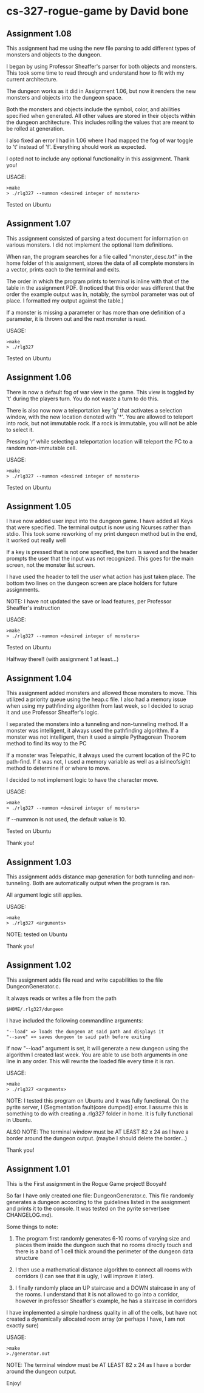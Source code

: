 # cs-327-rogue-game by David bone

## Assignment 1.08

This assignment had me using the new file parsing to add different types of monsters and objects to the dungeon.

I began by using Professor Sheaffer's parser for both objects and monsters. This took some time to read through and understand how to fit with my current architecture.

The dungeon works as it did in Assignment 1.06, but now it renders the new monsters and objects into the dungeon space.

Both the monsters and objects include the symbol, color, and abilities specified when generated. All other values are stored in their objects within the dungeon architecture. This includes rolling the values that are meant to be rolled at generation.

I also fixed an error I had in 1.06 where I had mapped the fog of war toggle to 't' instead of 'f'. Everything should work as expected.

I opted not to include any optional functionality in this assignment. Thank you!

USAGE:

    >make
    > ./rlg327 --nummon <desired integer of monsters>

Tested on Ubuntu

## Assignment 1.07

This assignment consisted of parsing a text document for information on various monsters. I did not implement the optional Item definitions.

When ran, the program searches for a file called "monster_desc.txt" in the home folder of this assignment, stores the data of all complete monsters in a vector, prints each to the terminal and exits.

The order in which the program prints to terminal is inline with that of the table in the assignment PDF. (I noticed that this order was different that the order the example output was in, notably, the symbol parameter was out of place. I formatted my output against the table.)

If a monster is missing a parameter or has more than one definition of a parameter, it is thrown out and the next monster is read.

USAGE:

    >make
    > ./rlg327

Tested on Ubuntu

## Assignment 1.06

There is now a default fog of war view in the game. This view is toggled by 't' during the players turn. You do not waste a turn to do this.

There is also now now a teleportation key 'g' that activates a selection window, with the new location denoted with '*'. You are allowed to teleport into rock, but not immutable rock. If a rock is immutable, you will not be able to select it.

Pressing 'r' while selecting a teleportation location will teleport the PC to a random non-immutable cell.

USAGE:

    >make
    > ./rlg327 --nummon <desired integer of monsters>

Tested on Ubuntu

## Assignment 1.05

I have now added user input into the dungeon game. I have added all Keys that were specified.
The terminal output is now using Ncurses rather than stdio. This took some reworking of my print dungeon method but in the end, it worked out really well

If a key is pressed that is not one specified, the turn is saved and the header prompts the user that the input was not recognized. This goes for the main screen, not the monster list screen.

I have used the header to tell the user what action has just taken place. The bottom two lines on the dungeon screen are place holders for future assignments.

NOTE: I have not updated the save or load features, per Professor Sheaffer's instruction

USAGE:

    >make
    > ./rlg327 --nummon <desired integer of monsters>

Tested on Ubuntu

Halfway there!! (with assignment 1 at least...)


## Assignment 1.04

This assignment added monsters and allowed those monsters to move. This utilized a priority queue using the heap.c file.
I also had a memory issue when using my pathfinding algorithm from last week, so I decided to scrap it and use Professor Sheaffer's logic.

I separated the monsters into a tunneling and non-tunneling method. If a monster was intelligent, it always used the pathfinding algorithm. If a monster was not intelligent, then it used a simple Pythagorean Theorem method to find its way to the PC

If a monster was Telepathic, it always used the current location of the PC to path-find. If it was not, I used a memory variable as well as a islineofsight method to determine if or where to move.

I decided to not implement logic to have the character move.

USAGE:

    >make
    > ./rlg327 --nummon <desired integer of monsters>

If --nummon is not used, the default value is 10.

Tested on Ubuntu

Thank you!

## Assignment 1.03

This assignment adds distance map generation for both tunneling and non-tunneling. Both are automatically output when the program is ran.

All argument logic still applies.

USAGE:

    >make
    > ./rlg327 <arguments>

NOTE: tested on Ubuntu

Thank you!

## Assignment 1.02

This assignment adds file read and write capabilities to the file DungeonGenerator.c.

It always reads or writes a file from the path

    $HOME/.rlg327/dungeon

I have included the following commandline arguments:

    "--load" => loads the dungeon at said path and displays it
    "--save" => saves dungeon to said path before exiting

If now "--load" argument is set, it will generate a new dungeon using the algorithm I created last week. You are able to use both arguments in one line in any order. This will rewrite the loaded file every time it is ran.

USAGE:

    >make
    > ./rlg327 <arguments>

NOTE: I tested this program on Ubuntu and it was fully functional. On the pyrite server, I {Segmentation fault(core dumped)} error. I assume this is something to do with creating a .rlg327 folder in home. It is fully functional in Ubuntu.

ALSO NOTE: The terminal window must be AT LEAST 82 x 24 as I have a border around the dungeon output. (maybe I should delete the border...)


Thank you!





## Assignment 1.01

This is the First assignment in the Rogue Game project! Booyah!

So far I have only created one file: DungeonGenerator.c. This file randomly generates a dungeon according to the guidelines listed in the assignment and prints it to the console. It was tested on the pyrite server(see CHANGELOG.md).

Some things to note:
   1. The program first randomly generates 6-10 rooms of varying size and places them inside the dungeon such that no rooms directly touch and there is a band of 1 cell thick around the perimeter of the dungeon data structure

   2. I then use a mathematical distance algorithm to connect all rooms with corridors (I can see that it is ugly, I will improve it later).

   3. I finally randomly place an UP staircase and a DOWN staircase in any of the rooms. I understand that it is not allowed to go into a corridor, however in professor Sheaffer's example, he has a staircase in corridors

I have implemented a simple hardness quality in all of the cells, but have not created a dynamically allocated room array (or perhaps I have, I am not exactly sure)

USAGE:

    >make
    >./generator.out

NOTE: The terminal window must be AT LEAST 82 x 24 as I have a border around the dungeon output.

Enjoy!
